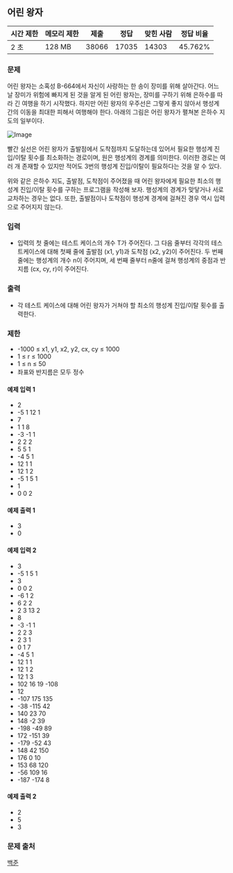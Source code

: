 ## 어린 왕자
 
|시간 제한|	메모리 제한|	제출|	정답|	맞힌 사람|	정답 비율|
|---|---|---|---|---|---|
|2 초|	128 MB|	38066|	17035|	14303|	45.762%|

### 문제
어린 왕자는 소혹성 B-664에서 자신이 사랑하는 한 송이 장미를 위해 살아간다. 어느 날 장미가 위험에 빠지게 된 것을 알게 된 어린 왕자는, 장미를 구하기 위해 은하수를 따라 긴 여행을 하기 시작했다. 하지만 어린 왕자의 우주선은 그렇게 좋지 않아서 행성계 간의 이동을 최대한 피해서 여행해야 한다. 아래의 그림은 어린 왕자가 펼쳐본 은하수 지도의 일부이다.

![Image](https://onlinejudgeimages.s3-ap-northeast-1.amazonaws.com/upload/201003/dfcmhrjj_113gw6bcng2_b.gif)

빨간 실선은 어린 왕자가 출발점에서 도착점까지 도달하는데 있어서 필요한 행성계 진입/이탈 횟수를 최소화하는 경로이며, 원은 행성계의 경계를 의미한다. 이러한 경로는 여러 개 존재할 수 있지만 적어도 3번의 행성계 진입/이탈이 필요하다는 것을 알 수 있다.

위와 같은 은하수 지도, 출발점, 도착점이 주어졌을 때 어린 왕자에게 필요한 최소의 행성계 진입/이탈 횟수를 구하는 프로그램을 작성해 보자. 행성계의 경계가 맞닿거나 서로 교차하는 경우는 없다. 또한, 출발점이나 도착점이 행성계 경계에 걸쳐진 경우 역시 입력으로 주어지지 않는다.

### 입력
- 입력의 첫 줄에는 테스트 케이스의 개수 T가 주어진다. 그 다음 줄부터 각각의 테스트케이스에 대해 첫째 줄에 출발점 (x1, y1)과 도착점 (x2, y2)이 주어진다. 두 번째 줄에는 행성계의 개수 n이 주어지며, 세 번째 줄부터 n줄에 걸쳐 행성계의 중점과 반지름 (cx, cy, r)이 주어진다.

### 출력
- 각 테스트 케이스에 대해 어린 왕자가 거쳐야 할 최소의 행성계 진입/이탈 횟수를 출력한다.

### 제한
- -1000 ≤ x1, y1, x2, y2, cx, cy ≤ 1000
- 1 ≤ r ≤ 1000
- 1 ≤ n ≤ 50
- 좌표와 반지름은 모두 정수

#### 예제 입력 1 
- 2
- -5 1 12 1
- 7
- 1 1 8
- -3 -1 1
- 2 2 2
- 5 5 1
- -4 5 1
- 12 1 1
- 12 1 2
- -5 1 5 1
- 1
- 0 0 2
#### 예제 출력 1 
- 3
- 0
#### 예제 입력 2 
- 3
- -5 1 5 1
- 3
- 0 0 2
- -6 1 2
- 6 2 2
- 2 3 13 2
- 8
- -3 -1 1
- 2 2 3
- 2 3 1
- 0 1 7
- -4 5 1
- 12 1 1
- 12 1 2
- 12 1 3
- 102 16 19 -108
- 12
- -107 175 135
- -38 -115 42
- 140 23 70
- 148 -2 39
- -198 -49 89
- 172 -151 39
- -179 -52 43
- 148 42 150
- 176 0 10
- 153 68 120
- -56 109 16
- -187 -174 8
#### 예제 출력 2 
- 2
- 5
- 3

### 문제 출처
[백준](https://www.acmicpc.net/problem/1004)